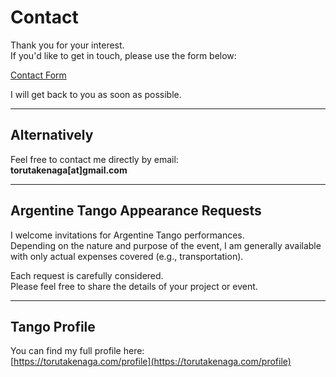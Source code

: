 # Contact

Thank you for your interest.  
If you'd like to get in touch, please use the form below:

[Contact Form](https://docs.google.com/forms/d/e/1FAIpQLSdIPXna2J1MAZLfDUwUMGxUSdux2mI2KmXaXxK5FaISOck3HQ/viewform?usp=header)

I will get back to you as soon as possible.

---

## Alternatively

Feel free to contact me directly by email:  
**torutakenaga[at]gmail.com**

---

## Argentine Tango Appearance Requests

I welcome invitations for Argentine Tango performances.  
Depending on the nature and purpose of the event, I am generally available with only actual expenses covered (e.g., transportation).

Each request is carefully considered.  
Please feel free to share the details of your project or event.

---

## Tango Profile

You can find my full profile here:  
[https://torutakenaga.com/profile](https://torutakenaga.com/profile)


